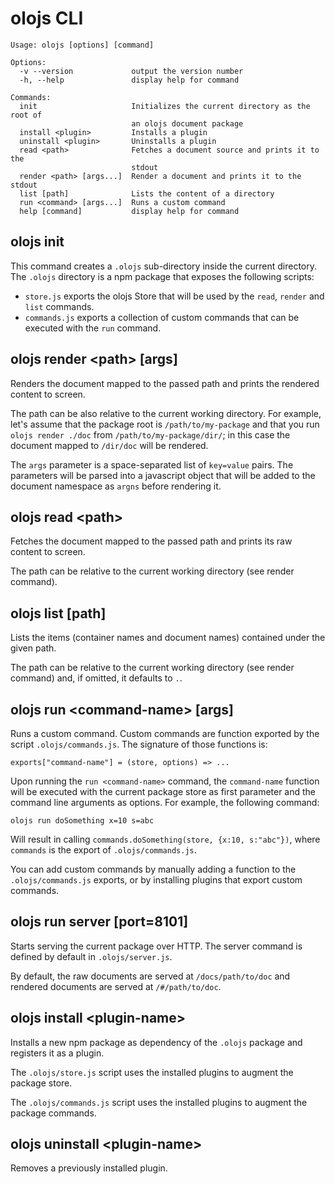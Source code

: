 # olojs CLI

```
Usage: olojs [options] [command]

Options:
  -v --version             output the version number
  -h, --help               display help for command

Commands:
  init                     Initializes the current directory as the root of
                           an olojs document package
  install <plugin>         Installs a plugin
  uninstall <plugin>       Uninstalls a plugin
  read <path>              Fetches a document source and prints it to the
                           stdout
  render <path> [args...]  Render a document and prints it to the stdout
  list [path]              Lists the content of a directory
  run <command> [args...]  Runs a custom command
  help [command]           display help for command
```

## olojs init
This command creates a `.olojs` sub-directory inside the current directory.
The `.olojs` directory is a npm package that exposes the following scripts:

* `store.js` exports the olojs Store that will be used by the `read`, `render`
  and `list` commands. 
* `commands.js` exports a collection of custom commands that can be executed
  with the `run` command.


## olojs render &lt;path&gt; [args]
Renders the document mapped to the passed path and prints the rendered content
to screen.

The path can be also relative to the current working directory. For example,
let's assume that the package root is `/path/to/my-package` and that you
run `olojs render ./doc` from `/path/to/my-package/dir/`; in this case the
document mapped to `/dir/doc` will be rendered.

The `args` parameter is a space-separated list of `key=value` pairs. The
parameters will be parsed into a javascript object that will be added to the
document namespace as `argns` before rendering it.


## olojs read &lt;path&gt;
Fetches the document mapped to the passed path and prints its raw content
to screen.

The path can be relative to the current working directory (see render command).


## olojs list [path]
Lists the items (container names and document names) contained under the given
path.

The path can be relative to the current working directory (see render command)
and, if omitted, it defaults to `.`.


## olojs run &lt;command-name&gt; [args]
Runs a custom command. Custom commands are function exported by the script 
`.olojs/commands.js`. The signature of those functions is:

```
exports["command-name"] = (store, options) => ...
```

Upon running the `run <command-name>` command, the `command-name` function will
be executed with the current package store as first parameter and the command
line arguments as options. For example, the following command:

```
olojs run doSomething x=10 s=abc
```

Will result in calling `commands.doSomething(store, {x:10, s:"abc"})`, where
`commands` is the export of `.olojs/commands.js`.

You can add custom commands by manually adding a function to the `.olojs/commands.js`
exports, or by installing plugins that export custom commands.


## olojs run server [port=8101]
Starts serving the current package over HTTP. The server command is defined by
default in `.olojs/server.js`.

By default, the raw documents are served at `/docs/path/to/doc` and rendered
documents are served at `/#/path/to/doc`.


## olojs install &lt;plugin-name&gt;
Installs a new npm package as dependency of the `.olojs` package and registers 
it as a plugin. 

The `.olojs/store.js` script uses the installed plugins to augment the package 
store. 

The `.olojs/commands.js` script uses the installed plugins to augment the package 
commands. 


## olojs uninstall &lt;plugin-name&gt;
Removes a previously installed plugin.
